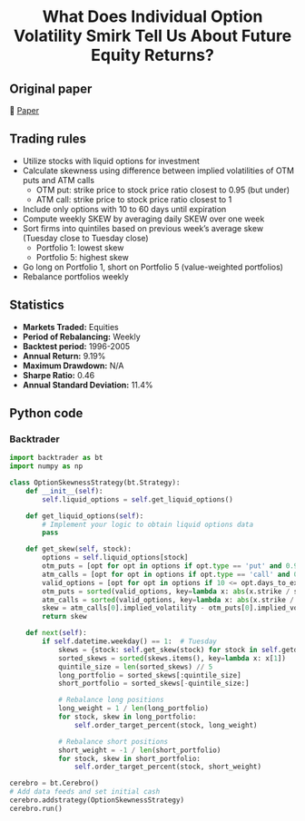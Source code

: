 <div align="center">
  <h1>What Does Individual Option Volatility Smirk Tell Us About Future Equity Returns?</h1>
</div>

## Original paper

📕 [Paper](https://papers.ssrn.com/sol3/papers.cfm?abstract_id=1107464)

## Trading rules

- Utilize stocks with liquid options for investment
- Calculate skewness using difference between implied volatilities of OTM puts and ATM calls
    - OTM put: strike price to stock price ratio closest to 0.95 (but under)
    - ATM call: strike price to stock price ratio closest to 1
- Include only options with 10 to 60 days until expiration
- Compute weekly SKEW by averaging daily SKEW over one week
- Sort firms into quintiles based on previous week’s average skew (Tuesday close to Tuesday close)
    - Portfolio 1: lowest skew
    - Portfolio 5: highest skew
- Go long on Portfolio 1, short on Portfolio 5 (value-weighted portfolios)
- Rebalance portfolios weekly

## Statistics

- **Markets Traded:** Equities
- **Period of Rebalancing:** Weekly
- **Backtest period:** 1996-2005
- **Annual Return:** 9.19%
- **Maximum Drawdown:** N/A
- **Sharpe Ratio:** 0.46
- **Annual Standard Deviation:** 11.4%

## Python code

### Backtrader

```python
import backtrader as bt
import numpy as np

class OptionSkewnessStrategy(bt.Strategy):
    def __init__(self):
        self.liquid_options = self.get_liquid_options()

    def get_liquid_options(self):
        # Implement your logic to obtain liquid options data
        pass

    def get_skew(self, stock):
        options = self.liquid_options[stock]
        otm_puts = [opt for opt in options if opt.type == 'put' and 0.95 < opt.strike / stock.close[0] < 1]
        atm_calls = [opt for opt in options if opt.type == 'call' and 0.99 < opt.strike / stock.close[0] < 1.01]
        valid_options = [opt for opt in options if 10 <= opt.days_to_expiration <= 60]
        otm_puts = sorted(valid_options, key=lambda x: abs(x.strike / stock.close[0] - 0.95))
        atm_calls = sorted(valid_options, key=lambda x: abs(x.strike / stock.close[0] - 1))
        skew = atm_calls[0].implied_volatility - otm_puts[0].implied_volatility
        return skew

    def next(self):
        if self.datetime.weekday() == 1:  # Tuesday
            skews = {stock: self.get_skew(stock) for stock in self.getdatanames()}
            sorted_skews = sorted(skews.items(), key=lambda x: x[1])
            quintile_size = len(sorted_skews) // 5
            long_portfolio = sorted_skews[:quintile_size]
            short_portfolio = sorted_skews[-quintile_size:]

            # Rebalance long positions
            long_weight = 1 / len(long_portfolio)
            for stock, skew in long_portfolio:
                self.order_target_percent(stock, long_weight)

            # Rebalance short positions
            short_weight = -1 / len(short_portfolio)
            for stock, skew in short_portfolio:
                self.order_target_percent(stock, short_weight)

cerebro = bt.Cerebro()
# Add data feeds and set initial cash
cerebro.addstrategy(OptionSkewnessStrategy)
cerebro.run()
```